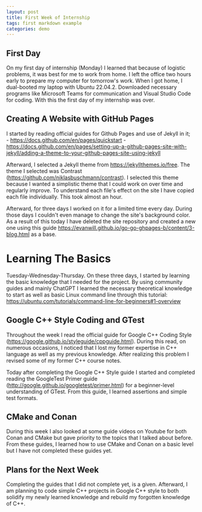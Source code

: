```yaml
---
layout: post
title: First Week of Internship
tags: first markdown example
categories: demo
---
```


## First Day 

On my first day of internship (Monday) I  learned that because of logistic problems, it was best for me to work from home. I left the office two hours early to prepare my computer for tomorrow's work. When I got home, I dual-booted my laptop with Ubuntu 22.04.2. Downloaded necessary programs like Microsoft Teams for 
communication and Visual Studio Code for coding. With this the first day of my internship was over.


## Creating A Website with GitHub Pages

I started by reading official guides for Github Pages and use of Jekyll in it;		
		  -	https://docs.github.com/en/pages/quickstart
		  -	https://docs.github.com/en/pages/setting-up-a-github-pages-site-with-jekyll/adding-a-theme-to-your-github-pages-site-using-jekyll
		   
Afterward, I selected a Jekyll theme from https://jekyllthemes.io/free.
The theme I selected was Contrast (https://github.com/niklasbuschmann/contrast). 
I selected this theme because I wanted a simplistic theme that I could work on over time and regularly improve. 
To understand each file's effect on the site I have copied each file individually. This took almost an hour.
		
Afterward, for three days I worked on it for a limited time every day. During those days I couldn't even manage to change the site's background color.
As a result of this today I have deleted the site repository and created a new one using this guide https://evanwill.github.io/go-go-ghpages-b/content/3-blog.html as a base. 


# Learning The Basics

Tuesday-Wednesday-Thursday. On these three days, I started by learning the basic knowledge that I needed for the project. By using community guides and mainly ChatGPT I learned the necessary theoretical knowledge to start 
as well as basic Linux command line through this tutorial: https://ubuntu.com/tutorials/command-line-for-beginners#1-overview


## Google C++ Style Coding and GTest

Throughout the week I read the official guide for Google C++ Coding Style (https://google.github.io/styleguide/cppguide.html). During this read, on numerous occasions, I noticed that I lost my former expertise in C++ language as well as my previous knowledge. After realizing this problem I revised some of my former C++ course notes. 

Today after completing the Google C++ Style guide I started and completed reading the GoogleTest Primer guide (http://google.github.io/googletest/primer.html) for a beginner-level understanding of GTest. From this guide, I learned assertions and simple test formats.


## CMake and Conan

During this week I also looked at some guide videos on Youtube for both Conan and CMake but gave priority to the topics that I talked about before. From these guides, I learned how to use CMake and Conan on a basic level but I have not completed these guides yet.


## Plans for the Next Week

Completing the guides that I did not complete yet, is a given. Afterward, I am planning to code simple C++ projects in Google C++ style to both solidify my newly learned knowledge and rebuild my forgotten knowledge of C++.

